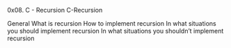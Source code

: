 0x08. C - Recursion
C-Recursion

General
What is recursion
How to implement recursion
In what situations you should implement recursion
In what situations you shouldn’t implement recursion
